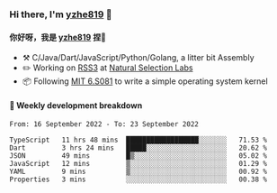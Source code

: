### Hi there, I'm [yzhe819](https://github.com/yzhe819) 👋

#### 你好呀，我是 [yzhe819](https://github.com/yzhe819) 捏👋

- :hammer_and_pick: C/Java/Dart/JavaScript/Python/Golang, a litter bit Assembly
- :pencil2: Working on [RSS3](https://github.com/NaturalSelectionLabs/RSS3) at [Natural Selection Labs](https://github.com/NaturalSelectionLabs)
- 📦 Following [MIT 6.S081](https://pdos.csail.mit.edu/6.S081/2020/) to write a simple operating system kernel



#### 📝 Weekly development breakdown

<!--START_SECTION:waka-->

```text
From: 16 September 2022 - To: 23 September 2022

TypeScript   11 hrs 48 mins  ██████████████████░░░░░░░   71.53 %
Dart         3 hrs 24 mins   █████░░░░░░░░░░░░░░░░░░░░   20.62 %
JSON         49 mins         █▒░░░░░░░░░░░░░░░░░░░░░░░   05.02 %
JavaScript   12 mins         ▒░░░░░░░░░░░░░░░░░░░░░░░░   01.29 %
YAML         9 mins          ▒░░░░░░░░░░░░░░░░░░░░░░░░   00.92 %
Properties   3 mins          ░░░░░░░░░░░░░░░░░░░░░░░░░   00.38 %
```

<!--END_SECTION:waka-->



